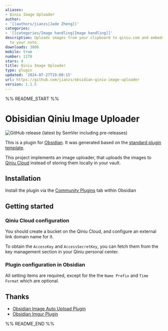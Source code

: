 ```yaml
---
aliases:
- Qiniu Image Uploader
author:
- '[[authors/jianzs|Jade Zheng]]'
categories:
- '[[categories/Image handling|Image handling]]'
description: Uploads images from your clipboard to qiniu.com and embeds uploaded image
  to your note.
downloads: 3086
mobile: true
number: 1178
stars: 4
title: Qiniu Image Uploader
type: plugin
updated: '2024-07-27T19:00:15'
url: https://github.com/jianzs/obsidian-qiniu-image-uploader
version: 1.1.5
---
```


%% README_START %%

# Obisidian Qiniu Image Uploader

![GitHub release (latest by SemVer including pre-releases)](https://img.shields.io/github/downloads-pre/jianzs/obsidian-qiniu-image-uploader/latest/total?style=flat-square)

This is a plugin for [Obsidian](https://obsidian.md). It was generated based on the [standard plugin template](https://github.com/obsidianmd/obsidian-sample-plugin).

This project implements an image uploader, that uploads the images to [Qiniu Cloud](https://www.qiniu.com/) instead of storing them locally in your vault.

## Installation

Install the plugin via the [Community Plugins](https://help.obsidian.md/Advanced+topics/Third-party+plugins#Discover+and+install+community+plugins) tab within Obsidian

## Getting started

### Qiniu Cloud configuration

You should create a bucket on the Qiniu Cloud, and configure an external link domain name for it. 

To obtain the `AccessKey` and `AccessSecretKey`, you can fetch them from the key management section in your Qiniu personal center.

### Plugin configuration in Obsidian

All setting items are required, except for the the `Name Prefix` and `Time Format` which are optional.

## Thanks

- [Obsidian Image Auto Upload Plugin](https://github.com/renmu123/obsidian-image-auto-upload-plugin)
- [Obsidian Imgur Plugin](https://github.com/gavvvr/obsidian-imgur-plugin)


%% README_END %%